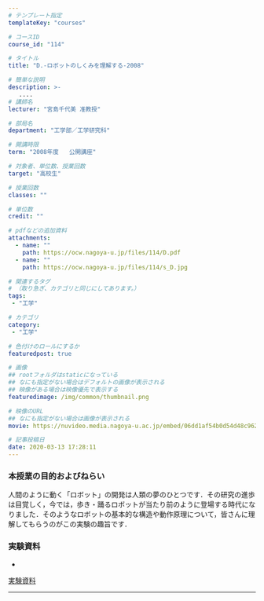 ```yaml
---
# テンプレート指定
templateKey: "courses"

# コースID
course_id: "114"

# タイトル
title: "D.-ロボットのしくみを理解する-2008"

# 簡単な説明
description: >-
   ....
# 講師名
lecturer: "宮島千代美 准教授"

# 部局名
department: "工学部／工学研究科"

# 開講時限
term: "2008年度	公開講座"

# 対象者、単位数、授業回数
target: "高校生"

# 授業回数
classes: ""

# 単位数
credit: ""

# pdfなどの追加資料
attachments:
  - name: "" 
    path: https://ocw.nagoya-u.jp/files/114/D.pdf
  - name: "" 
    path: https://ocw.nagoya-u.jp/files/114/s_D.jpg

# 関連するタグ
# （取り急ぎ、カテゴリと同じにしてあります。）
tags:
 - "工学"

# カテゴリ
category:
 - "工学"

# 色付けのロールにするか
featuredpost: true

# 画像
## rootフォルダはstaticになっている
## なにも指定がない場合はデフォルトの画像が表示される
## 映像がある場合は映像優先で表示する
featuredimage: /img/common/thumbnail.png

# 映像のURL
## なにも指定がない場合は画像が表示される
movie: https://nuvideo.media.nagoya-u.ac.jp/embed/06dd1af54b0d54d48c962dbf5b65a92fb111d67c

# 記事投稿日
date: 2020-03-13 17:28:11
---
```


### 本授業の目的およびねらい

人間のように動く「ロボット」の開発は人類の夢のひとつです．その研究の進歩は目覚しく，今では，歩き・踊るロボットが当たり前のように登場する時代になりました．そのようなロボットの基本的な構造や動作原理について，皆さんに理解してもらうのがこの実験の趣旨です．















### 実験資料


-
[実験資料](https://ocw.nagoya-u.jp/files/114/D.pdf) 












-----